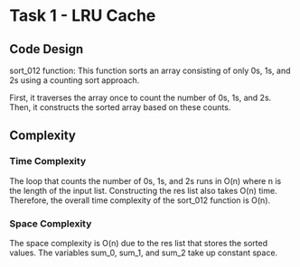 # Task 1 - LRU Cache

## Code Design
sort_012 function: This function sorts an array consisting of only 0s, 1s, and 2s using a counting sort approach.

First, it traverses the array once to count the number of 0s, 1s, and 2s. Then, it constructs the sorted array based on these counts.
## Complexity

### Time Complexity

The loop that counts the number of 0s, 1s, and 2s runs in O(n)  where n is the length of the input list.
Constructing the res list also takes O(n) time. Therefore, the overall time complexity of the sort_012 function is O(n).

### Space Complexity

The space complexity is O(n) due to the res list that stores the sorted values. The variables sum_0, sum_1, and sum_2 take up constant space.
